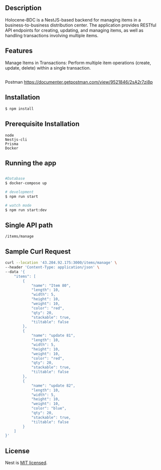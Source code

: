 


## Description

Holocene-BDC is a NestJS-based backend for managing items in a business-to-business distribution center. The application provides RESTful API endpoints for creating, updating, and managing items, as well as handling transactions involving multiple items.


## Features

Manage Items in Transactions: Perform multiple item operations (create, update, delete) within a single transaction.


##
Postman
https://documenter.getpostman.com/view/9521846/2sA2r7zi8p


## Installation

```bash
$ npm install
```


## Prerequisite Installation
```
node
Nestjs-cli
Prisma
Docker  
```

## Running the app

```bash

#Database
$ docker-compose up

# development
$ npm run start

# watch mode
$ npm run start:dev
```

## Single API path
```/items/manage```


## Sample Curl Request

```bash
curl --location '43.204.92.175:3000/items/manage' \
--header 'Content-Type: application/json' \
--data '{
    "items": [
        {
            "name": "Item 80",
            "length": 10,
            "width": 5,
            "height": 10,
            "weight": 10,
            "color": "red",
            "qty": 20,
            "stackable": true,
            "tiltable": false
        },
        {
            "name": "update 81",
            "length": 10,
            "width": 5,
            "height": 10,
            "weight": 10,
            "color": "red",
            "qty": 20,
            "stackable": true,
            "tiltable": false
        },
        {
            "name": "update 82",
            "length": 10,
            "width": 5,
            "height": 10,
            "weight": 10,
            "color": "blue",
            "qty": 20,
            "stackable": true,
            "tiltable": false
        }
    ]
}'
```


## License

Nest is [MIT licensed](LICENSE).
